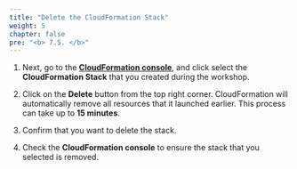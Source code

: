 ```yaml
---
title: "Delete the CloudFormation Stack"
weight: 5
chapter: false
pre: "<b> 7.5. </b>"
---
```


1. Next, go to the [**CloudFormation console**](https://console.aws.amazon.com/cloudformation/), and click select the **CloudFormation Stack** that you created during the workshop.

1. Click on the **Delete** button from the top right corner. CloudFormation will automatically remove all resources that it launched earlier. This process can take up to **15 minutes**.

1. Confirm that you want to delete the stack.

1. Check the **CloudFormation console** to ensure the stack that you selected is removed.